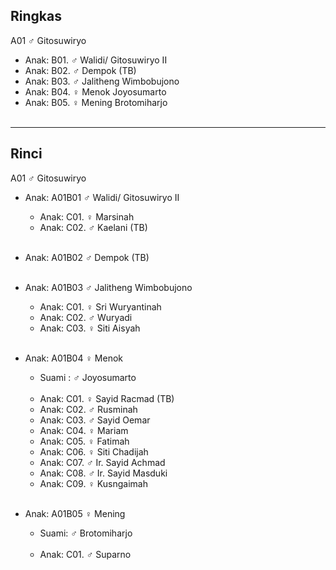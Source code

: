 ## Ringkas

A01 ♂ Gitosuwiryo
	<br/>

*	Anak: B01. ♂ Walidi/ Gitosuwiryo II
*	Anak: B02. ♂ Dempok (TB)
*	Anak: B03. ♂ Jalitheng Wimbobujono
*	Anak: B04. ♀ Menok Joyosumarto
*	Anak: B05. ♀ Mening Brotomiharjo
	<br/><br/>

-- -- --

## Rinci

A01 ♂ Gitosuwiryo
	<br/>


*	Anak: A01B01 ♂ Walidi/ Gitosuwiryo II
	*	Anak: C01. ♀ Marsinah
	*	Anak: C02. ♂ Kaelani (TB)
	<br/><br/>

*	Anak: A01B02 ♂ Dempok (TB)
	<br/><br/>

*	Anak: A01B03 ♂ Jalitheng Wimbobujono
	*	Anak: C01. ♀ Sri Wuryantinah
	*	Anak: C02. ♂ Wuryadi
	*	Anak: C03. ♀ Siti Aisyah
	<br/><br/>

*	Anak: A01B04 ♀ Menok 
	*	Suami : ♂ Joyosumarto
	<br/><br/>
	*	Anak: C01. ♀ Sayid Racmad (TB)
	*	Anak: C02. ♂ Rusminah
	*	Anak: C03. ♂ Sayid Oemar
	*	Anak: C04. ♀ Mariam
	*	Anak: C05. ♀ Fatimah
	*	Anak: C06. ♀ Siti Chadijah
	*	Anak: C07. ♂ Ir. Sayid Achmad
	*	Anak: C08. ♂ Ir. Sayid Masduki
	*	Anak: C09. ♀ Kusngaimah
	<br/><br/>

*	Anak: A01B05 ♀ Mening
	*	Suami: ♂ Brotomiharjo
	<br/><br/>
	*	Anak: C01. ♂ Suparno
	<br/><br/>


